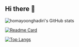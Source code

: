 ## Hi there 👋

<!--
**homayoonghadiri/homayoonghadiri** is a ✨ _special_ ✨ repository because its `README.md` (this file) appears on your GitHub profile.

Here are some ideas to get you started:

- 🔭 I’m currently working on ...
- 🌱 I’m currently learning ...
- 👯 I’m looking to collaborate on ...
- 🤔 I’m looking for help with ...
- 💬 Ask me about ...
- 📫 How to reach me: ...
- 😄 Pronouns: ...
- ⚡ Fun fact: ...
-->

![homayoonghadiri's GitHub stats](https://github-readme-stats.vercel.app/api?username=homayoonghadiri&hide=stars,contribs&show=discussions_started,discussions_answered,prs_merged_percentage,prs_merged&show_icons=true&theme=cobalt&icon_color=eeeeee&border_radius=20&text_bold=false&layout-compact)

[![Readme Card](https://github-readme-stats.vercel.app/api/pin/?username=homayoonghadiri&repo=html-template&theme=cobalt&border_radius=20&icon_color=eeeeee)](https://github.com/homayoonghadiri/html-template)

[![Top Langs](https://github-readme-stats.vercel.app/api/top-langs/?username=homayoonghadiri&theme=cobalt&border_radius=20&icon_color=eeeeee&layout=donut)](https://github.com/homayoonghadiri/github-readme-stats)

